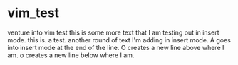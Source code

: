 # vim_test
venture into vim test
this is some more text that I am testing out in insert mode.
this is. a test.  another round of text I'm adding in insert mode. A goes into insert mode at the end of the line.
O creates a new line above where I am.
o creates a new line below where I am.
